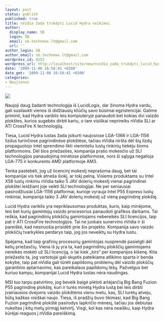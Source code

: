 ```yaml
---
layout: post
status: publish
published: true
title: nVidia žada trukdyti Lucid Hydra veikimui
author:
  display_name: SB
  login: SB
  email: sb.technews.lt@gmail.com
  url: ''
author_login: SB
author_email: sb.technews.lt@gmail.com
wordpress_id: 4252
wordpress_url: http://localhost/site/new/nvidia_zada_trukdyti_lucid_hydra_veikimui/
date: '2009-11-06 16:58:41 +0200'
date_gmt: '2009-11-06 16:58:41 +0200'
categories:
- Naujienos
---
```

<div class="imgright"><img src="http://t3.gstatic.com/images?q=tbn:8Wvztd9iyqcWGM:http://techgage.com/articles/lucid/hydra/lucid_02.jpg"  /></div>
<p>Naujoji daug žadanti technologija iš LucidLogix, dar žinoma Hydra vardu, gali susilaukti vienos iš didžiausių kliūčių savo būsimai egzistencijai. Galime priminti, kad Hydra variklis leis kompiuteryje panaudoti bet kokias dvi vaizdo plokštes, kurios sugebės dirbti kartu, o tam visiškai neprireiks nVidia SLI ar ATI CrossFire X technologijų.</p>
<p>Tiesa, Lucid Hydra lustas žada įsikurti naujosiose LGA-1366 ir LGA-1156 lizdus turinčiose pagrindinėse plokštėse, tačiau nVidia niršta dėl šių lizdų propaguotojo Intel sprendimo likti vieninteliu lustų rinkinių tiekėju šioms platformoms. Dėl šios priežasties, kompanija prašo mokesčio už SLI technologijos panaudojimą minėtose platformose, nors ši sąlyga negalioja LGA-775 ir konkurento AMD platformoje AM3.</p>
<p>Tenka pastebėti, jog už licencinį mokestį neprašoma daug, bet tai kompanijai vis tiek atneša šiokį, ar tokį pelną. Visiems produktams su Intel X58 lustų rinkiniu nVidia taiko 5 JAV dolerių mokestį vienai pagrindinei plokštei leidžiant joje veikti SLI technologijai. Ne per seniausiai pasirodžiusiai LGA-1156 platformai, kurioje vyrauja Intel P55 Express lustų rinkiniai, kompanija taiko 3 JAV dolerių mokestį už vieną pagrindinę plokštę.</p>
<p>Lucid Hydra variklis yra nepriklausomas produktas, kuris, kaip minėjome, leis bet kurių gamintojų vaizdo procesorius panaudoti grafikos darbams. Tai reškia, kad pagrindinių plokščių gamintojams nebereikės SLI licencijos, taip pat ir ATI CrossFire technologijos. Tai ne juokais sunervino nVidia ir ši pareiškė, kad nesiruošia prisidėti prie šio projekto. Kompanija savo vaizdo plokščių tvarkykles perdarys taip, jog jos neveiktų su Hydra lustu.</p>
<p>Spėjama, kad taip grafinių procesorių gamintojas nusprendė pasielgti dėl kelių priežasčių. Viena iš jų yra ta, kad pagrindinių plokščių gamintojams nereikės mokėti už SLI licenciją, o tai kiek „kirs“ per kompanijos kišenę. Kita priežastis ta, jog vartotojai gali skųstis pateikiama atlikimo sparta ir benda kokybe, taip pat nVidia gali tūrėti papildomų problemų dėl vaizdo plokščių garantinio aptarnavimo, kas pareikalaus papildomų lėšų. Pažvelgus bet kuriuo kampu, kompanijai Lucid Hydra lustas nėra naudingas.</p>
<p>MSI tuo tarpu patvirtino, jog beveik baigė plėtoti artėjančią Big Bang Fuzion P55 pagrindinę plokštę, kuri ir turės minėtą Hydra lustą bei leis dirbti įvairiausios dvejoms vaizdo plokštėms vienu metu, kas, SLI turėtų atveju, būtų kažkas visiškai naujo. Tiesa, iš pradžių buvo tikimasi, kad Big Bang Fuzion pagrindinė plokštė pasirodys lapkričio mėnesį, tačiau jos debiutas nukeltas į kitų metų pirmąjį ketvirtį. Visgi, kol kas nėra neaišku, kaip Hydra kūrėjai reaguos į nVidia pareiškimą.<br /></p>
